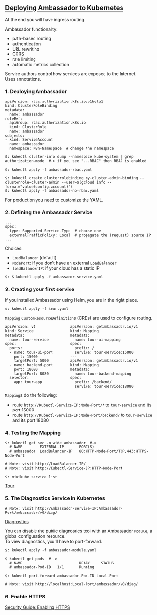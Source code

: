 ## [Deploying Ambassador to Kubernetes](https://www.getambassador.io/user-guide/getting-started)

At the end you will have ingress routing.  

Ambassador functionality:
* path-based routing
* authentication
* URL rewriting
* CORS
* rate limiting
* automatic metrics collection

Service authors control how services are exposed to the Internet.  
Uses annotations.  

### 1. Deploying Ambassador

```
apiVersion: rbac.authorization.k8s.io/v1beta1
kind: ClusterRoleBinding
metadata:
  name: ambassador
roleRef:
  apiGroup: rbac.authorization.k8s.io
  kind: ClusterRole
  name: ambassador
subjects:
- kind: ServiceAccount
  name: ambassador
  namespace: K8n-Namespace  # change the namespace
```

```
$: kubectl cluster-info dump --namespace kube-system | grep authorization-mode  #-> if you see "...RBAC" then RBAC is enabled

$: kubectl apply -f ambassador-rbac.yaml

$: kubectl create clusterrolebinding my-cluster-admin-binding --clusterrole=cluster-admin --user=$(gcloud info --format="value(config.account)")
$: kubectl apply -f ambassador-no-rbac.yaml
```

For production you need to customize the YAML.  

### 2. Defining the Ambassador Service

```
...
spec:
  type: Supported-Service-Type  # choose one
  externalTrafficPolicy: Local  # propagate the (request) source IP
...
```

Choices:
* `LoadBalancer` (default)
* `NodePort`: if you don't have an external `LoadBalancer`
* `loadBalancerIP`: if your cloud has a static IP

```
$: $ kubectl apply -f ambassador-service.yaml
```

### 3. Creating your first service

If you installed Ambassador using Helm, you are in the right place.  

```
$: kubectl apply -f tour.yaml
```

`Mapping` `CustomResourceDefinition`s (CRDs) are used to configure routing.  

```
apiVersion: v1                apiVersion: getambassador.io/v1
kind: Service                 kind: Mapping
metadata:                     metadata:
  name: tour-service            name: tour-ui-mapping
spec:                         spec:
  ports:                        prefix: /
  - name: tour-ui-port          service: tour-service:15000
    port: 15000               ---
    targetPort: 5000          apiVersion: getambassador.io/v1
  - name: backend-port        kind: Mapping
    port: 18080               metadata:
    targetPort: 8080            name: tour-backend-mapping
  selector:                   spec:
    app: tour-app               prefix: /backend/
                                service: tour-service:18080
```

`Mapping`s do the following:
* route `http://Kubectl-Service-IP:Node-Port/*` to `tour-service` and its port 15000
* route `http://Kubectl-Service-IP:Node-Port/backend/` to `tour-service` and its port 18080

### 4. Testing the Mapping

```
$: kubectl get svc -o wide ambassador  #->
  # NAME        EXTERNAL-IP       PORT(S)         
  # ambassador  LoadBalancer-IP   80:HTTP-Node-Port/TCP,443:HTTPS-Node-Port
```

```
# Note: visit http://LoadBalancer-IP/
# Note: visit http://Kubectl-Service-IP:HTTP-Node-Port

$: minikube service list
```

[Tour](../../../../Other/Tour)

### 5. The Diagnostics Service in Kubernetes

```
# Note: visit http://Ambassador-Service-IP:Ambassador-Port/ambassador/v0/diag/
```

[Diagnostics](../../../../Other/Diagnostics)

You can disable the public diagnostics tool with an Ambassador `Module`, a global configuration resource.  
To view diagnostics, you'll have to port-forward.  

```
$: kubectl apply -f ambassador-module.yaml

$ kubectl get pods  # ->
  # NAME                          READY     STATUS
  # ambassador-Pod-ID   1/1       Running

$: kubectl port-forward ambassador-Pod-ID Local-Port

# Note: visit http://localhost:Local-Port/ambassador/v0/diag/
```

### 6. Enable HTTPS

[Security Guide: Enabling HTTPS](../../../Guides/Security/EnablingHTTPS)  
